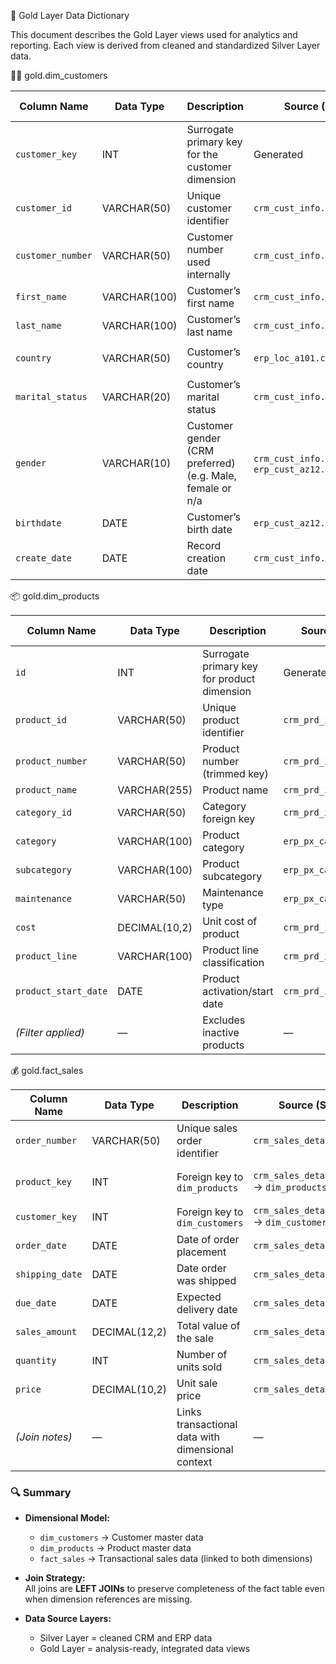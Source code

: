 📘 Gold Layer Data Dictionary

This document describes the Gold Layer views used for analytics and reporting.
Each view is derived from cleaned and standardized Silver Layer data.

🧍‍♀️ gold.dim_customers

| **Column Name**   | **Data Type** | **Description**                                  | **Source (Silver Layer)**                      | **Transformation / Notes**                             |
| ----------------- | ------------- | ------------------------------------------------ | ---------------------------------------------- | ------------------------------------------------------ |
| `customer_key`    | INT           | Surrogate primary key for the customer dimension | Generated                                      | Sequential `ROW_NUMBER()` based on `cst_id`            |
| `customer_id`     | VARCHAR(50)   | Unique customer identifier                       | `crm_cust_info.cst_id`                         | Direct mapping                                         |
| `customer_number` | VARCHAR(50)   | Customer number used internally                  | `crm_cust_info.cst_key`                        | Direct mapping                                         |
| `first_name`      | VARCHAR(100)  | Customer’s first name                            | `crm_cust_info.cst_firstname`                  | Direct mapping                                         |
| `last_name`       | VARCHAR(100)  | Customer’s last name                             | `crm_cust_info.cst_lastname`                   | Direct mapping                                         |
| `country`         | VARCHAR(50)   | Customer’s country                               | `erp_loc_a101.cntry`                           | Joined via `ci.cst_key = la.dwh_cid`                   |
| `marital_status`  | VARCHAR(20)   | Customer’s marital status                        | `crm_cust_info.cst_marital_status`             | Direct mapping                                         |
| `gender`          | VARCHAR(10)   | Customer gender (CRM preferred) (e.g. Male, female or n/a                  | `crm_cust_info.cst_gndr` / `erp_cust_az12.gen` | Uses CRM gender unless `'n/a'`, else falls back to ERP |
| `birthdate`       | DATE          | Customer’s birth date                            | `erp_cust_az12.bdate`                          | From ERP                                               |
| `create_date`     | DATE          | Record creation date                             | `crm_cust_info.cst_create_date`                | From CRM                                               |


📦 gold.dim_products

| **Column Name**      | **Data Type** | **Description**                             | **Source (Silver Layer)**     | **Transformation / Notes**                           |
| -------------------- | ------------- | ------------------------------------------- | ----------------------------- | ---------------------------------------------------- |
| `id`                 | INT           | Surrogate primary key for product dimension | Generated                     | `ROW_NUMBER()` ordered by product start date and key |
| `product_id`         | VARCHAR(50)   | Unique product identifier                   | `crm_prd_info.prd_id`         | Direct mapping                                       |
| `product_number`     | VARCHAR(50)   | Product number (trimmed key)                | `crm_prd_info.prd_key`        | Extracted with `SUBSTRING(prd_key, 7, LEN(prd_key))` |
| `product_name`       | VARCHAR(255)  | Product name                                | `crm_prd_info.prd_nm`         | Direct mapping                                       |
| `category_id`        | VARCHAR(50)   | Category foreign key                        | `crm_prd_info.dwh_cat_id`     | Direct mapping                                       |
| `category`           | VARCHAR(100)  | Product category                            | `erp_px_cat_g1v2.CAT`         | Joined on `dwh_cat_id = ID`                          |
| `subcategory`        | VARCHAR(100)  | Product subcategory                         | `erp_px_cat_g1v2.SUBCAT`      | From ERP                                             |
| `maintenance`        | VARCHAR(50)   | Maintenance type                            | `erp_px_cat_g1v2.MAINTENANCE` | From ERP                                             |
| `cost`               | DECIMAL(10,2) | Unit cost of product                        | `crm_prd_info.prd_cost`       | Direct mapping                                       |
| `product_line`       | VARCHAR(100)  | Product line classification                 | `crm_prd_info.prd_line`       | Direct mapping                                       |
| `product_start_date` | DATE          | Product activation/start date               | `crm_prd_info.prd_start_dt`   | Direct mapping                                       |
| *(Filter applied)*   | —             | Excludes inactive products                  | —                             | Records where `prd_end_dt IS NULL` only              |


💰 gold.fact_sales

| **Column Name** | **Data Type** | **Description**                                   | **Source (Silver Layer)**                                       | **Transformation / Notes**                  |
| --------------- | ------------- | ------------------------------------------------- | --------------------------------------------------------------- | ------------------------------------------- |
| `order_number`  | VARCHAR(50)   | Unique sales order identifier                     | `crm_sales_details.sls_ord_num`                                 | Direct mapping                              |
| `product_key`   | INT           | Foreign key to `dim_products`                     | `crm_sales_details.sls_prd_key` → `dim_products.product_number` | Joined via product number                   |
| `customer_key`  | INT           | Foreign key to `dim_customers`                    | `crm_sales_details.sls_cust_id` → `dim_customers.customer_id`   | Joined via customer ID                      |
| `order_date`    | DATE          | Date of order placement                           | `crm_sales_details.sls_order_dt`                                | Direct mapping                              |
| `shipping_date` | DATE          | Date order was shipped                            | `crm_sales_details.sls_ship_dt`                                 | Direct mapping                              |
| `due_date`      | DATE          | Expected delivery date                            | `crm_sales_details.sls_due_dt`                                  | Direct mapping                              |
| `sales_amount`  | DECIMAL(12,2) | Total value of the sale                           | `crm_sales_details.sls_sales`                                   | Direct mapping                              |
| `quantity`      | INT           | Number of units sold                              | `crm_sales_details.sls_quantity`                                | Direct mapping                              |
| `price`         | DECIMAL(10,2) | Unit sale price                                   | `crm_sales_details.sls_price`                                   | Direct mapping                              |
| *(Join notes)*  | —             | Links transactional data with dimensional context | —                                                               | LEFT JOINs used to retain unmatched records |


### 🔍 Summary

- **Dimensional Model:**  
  - `dim_customers` → Customer master data  
  - `dim_products` → Product master data  
  - `fact_sales` → Transactional sales data (linked to both dimensions)  

- **Join Strategy:**  
  All joins are **LEFT JOINs** to preserve completeness of the fact table even when dimension references are missing.

- **Data Source Layers:**  
  - Silver Layer = cleaned CRM and ERP data  
  - Gold Layer = analysis-ready, integrated data views
